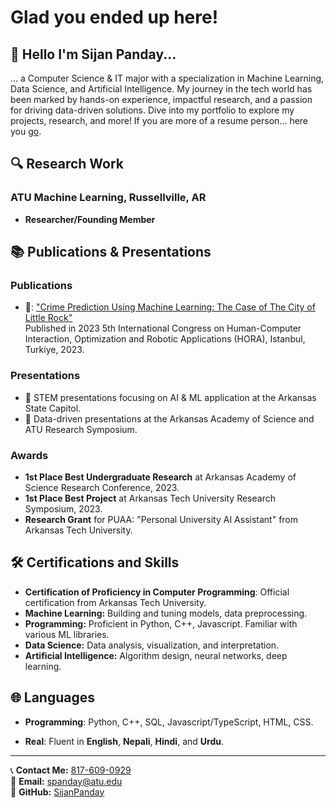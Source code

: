 # Glad you ended up here!

## 📌 Hello I'm Sijan Panday... 

... a Computer Science & IT major with a specialization in Machine Learning, Data Science, and Artificial Intelligence. My journey in the tech world has been marked by hands-on experience, impactful research, and a passion for driving data-driven solutions. Dive into my portfolio to explore my projects, research, and more! If you are more of a resume person... here you [go](resume.pdf).

## 🔍 Research Work

### ATU Machine Learning, Russellville, AR 
- **Researcher/Founding Member**

## 📚 Publications & Presentations
### Publications
- 📖: ["Crime Prediction Using Machine Learning: The Case of The City of Little Rock"](https://ieeexplore.ieee.org/document/10156662)  
  Published in 2023 5th International Congress on Human-Computer Interaction, Optimization and Robotic Applications (HORA), Istanbul, Turkiye, 2023.

### Presentations
- 🎤 STEM presentations focusing on AI & ML application at the Arkansas State Capitol.
- 🎤 Data-driven presentations at the Arkansas Academy of Science and ATU Research Symposium.

### Awards

- **1st Place Best Undergraduate Research** at Arkansas Academy of Science Research Conference, 2023.
- **1st Place Best Project** at Arkansas Tech University Research Symposium, 2023.
- **Research Grant** for PUAA: "Personal University AI Assistant" from Arkansas Tech University.

## 🛠️ Certifications and Skills

- **Certification of Proficiency in Computer Programming**: Official certification from Arkansas Tech University.
- **Machine Learning:** Building and tuning models, data preprocessing.
- **Programming:** Proficient in Python, C++, Javascript. Familiar with various ML libraries.
- **Data Science:** Data analysis, visualization, and interpretation.
- **Artificial Intelligence:** Algorithm design, neural networks, deep learning.

## 🌐 Languages
- **Programming**: Python, C++, SQL, Javascript/TypeScript, HTML, CSS.

- **Real**: Fluent in **English**, **Nepali**, **Hindi**, and **Urdu**.

---

📞 **Contact Me:** [817-609-0929](tel:817-609-0929)  
📧 **Email:** [spanday@atu.edu](mailto:spanday@atu.edu)  
🔗 **GitHub:** [SijanPanday](https://github.com/SijanPanday)
